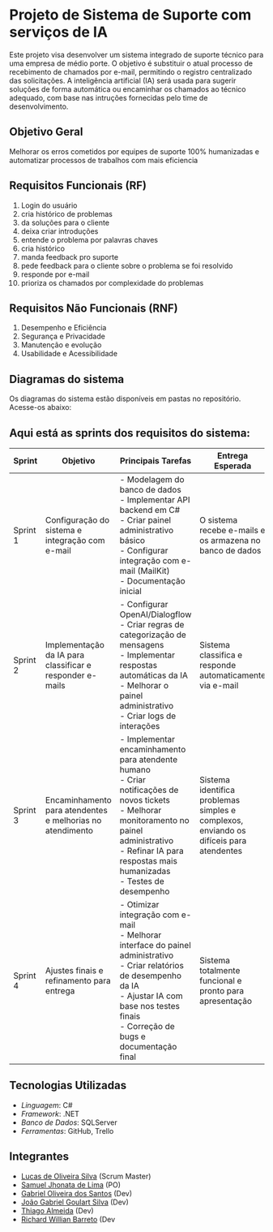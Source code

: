 # Projeto de Sistema de Suporte com serviços de IA

Este projeto visa desenvolver um sistema integrado de suporte técnico para uma empresa de médio porte. O objetivo é substituir o atual processo de recebimento de chamados por e-mail, permitindo o registro centralizado das solicitações. A inteligência artificial (IA) será usada para sugerir soluções de forma automática ou encaminhar os chamados ao técnico adequado, com base nas intruções fornecidas pelo time de desenvolvimento.

## Objetivo Geral

Melhorar os erros cometidos por equipes de suporte 100% humanizadas e automatizar processos de trabalhos com mais eficiencia


## Requisitos Funcionais (RF)


1. Login do usuário 
2. cria histórico de problemas 
3. da soluções para o cliente 
4. deixa criar introduções 
5. entende o problema por palavras chaves 
6. cria histórico 
7. manda feedback pro suporte 
8. pede feedback para o cliente sobre o problema se foi resolvido 
9. responde por e-mail 
10. prioriza os chamados por complexidade do problemas 

## Requisitos Não Funcionais (RNF)

1. Desempenho e Eficiência
2. Segurança e Privacidade
3. Manutenção e evolução
4. Usabilidade e Acessibilidade

## Diagramas do sistema 

Os diagramas do sistema estão disponíveis em pastas no repositório. Acesse-os abaixo:

## Aqui está as sprints dos requisitos do sistema:

| Sprint | Objetivo | Principais Tarefas | Entrega Esperada |
|-----------|------------|------------------|----------------|
| Sprint 1 | Configuração do sistema e integração com e-mail | - Modelagem do banco de dados<br>- Implementar API backend em C#<br>- Criar painel administrativo básico<br>- Configurar integração com e-mail (MailKit)<br>- Documentação inicial | O sistema recebe e-mails e os armazena no banco de dados |
| Sprint 2 | Implementação da IA para classificar e responder e-mails | - Configurar OpenAI/Dialogflow<br>- Criar regras de categorização de mensagens<br>- Implementar respostas automáticas da IA<br>- Melhorar o painel administrativo<br>- Criar logs de interações | Sistema classifica e responde automaticamente via e-mail |
| Sprint 3 | Encaminhamento para atendentes e melhorias no atendimento | - Implementar encaminhamento para atendente humano<br>- Criar notificações de novos tickets<br>- Melhorar monitoramento no painel administrativo<br>- Refinar IA para respostas mais humanizadas<br>- Testes de desempenho | Sistema identifica problemas simples e complexos, enviando os difíceis para atendentes |
| Sprint 4 | Ajustes finais e refinamento para entrega | - Otimizar integração com e-mail<br>- Melhorar interface do painel administrativo<br>- Criar relatórios de desempenho da IA<br>- Ajustar IA com base nos testes finais<br>- Correção de bugs e documentação final | Sistema totalmente funcional e pronto para apresentação |


## Tecnologias Utilizadas

- *Linguagem*: C#
- *Framework*: .NET
- *Banco de Dados*: SQLServer
- *Ferramentas*: GitHub, Trello 


## Integrantes

- [Lucas de Oliveira Silva](https://github.com/Kript0-Web) (Scrum Master)
- [Samuel Jhonata de Lima](https://github.com/SamuJL) (PO)
- [Gabriel Oliveira dos Santos](https://github.com/gabrielods14) (Dev)
- [João Gabriel Goulart Silva](https://github.com/Goulart06) (Dev)
- [Thiago Almeida](https://github.com/Thiagoalmeida74) (Dev)
- [Richard Willian Barreto](https://github.com/RichardZl123) (Dev
